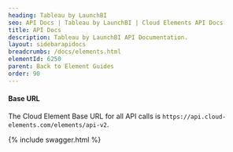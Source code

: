 ```yaml
---
heading: Tableau by LaunchBI
seo: API Docs | Tableau by LaunchBI | Cloud Elements API Docs
title: API Docs
description: Tableau by LaunchBI API Documentation.
layout: sidebarapidocs
breadcrumbs: /docs/elements.html
elementId: 6250
parent: Back to Element Guides
order: 90
---
```


#### Base URL

The Cloud Element Base URL for all API calls is `https://api.cloud-elements.com/elements/api-v2`.

{% include swagger.html %}
